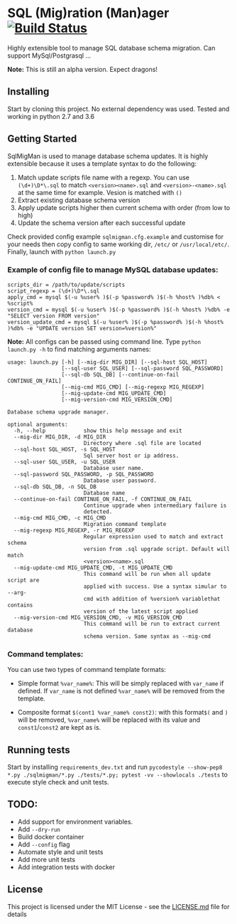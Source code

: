 # SQL (Mig)ration (Man)ager [![Build Status](https://travis-ci.com/aminehmida/sqlmigman.svg?branch=master)](https://travis-ci.com/aminehmida/sqlmigman)

Highly extensible tool to manage SQL database schema migration. Can support MySql/Postgrasql ...

**Note:** This is still an alpha version. Expect dragons!

## Installing

Start by cloning this project. No external dependency was used. Tested and working in python 2.7 and 3.6

## Getting Started

SqlMigMan is used to manage database schema updates. It is highly extensible because it uses a template syntax to do the following:

1. Match update scripts file name with a regexp. You can use `(\d+)\D*\.sql` to match `<version><name>.sql` and `<version>-<name>.sql` at the same time for example. Vesion is matched with `()`
2. Extract existing database schema version
3. Apply update scripts higher then current schema with order (from low to high)
4. Update the schema version after each successful update

Check provided config example `sqlmigman.cfg.example` and customise for your needs then copy config to same working dir, `/etc/` or `/usr/local/etc/`. Finally, launch with `python launch.py`

### Example of config file to manage MySQL database updates:

```
scripts_dir = /path/to/update/scripts
script_regexp = (\d+)\D*\.sql
apply_cmd = mysql $(-u %user% )$(-p %password% )$(-h %host% )%db% < %script%
version_cmd = mysql $(-u %user% )$(-p %password% )$(-h %host% )%db% -e "SELECT version FROM version"
version_update_cmd = mysql $(-u %user% )$(-p %password% )$(-h %host% )%db% -e "UPDATE version SET version=%version%"
```

**Note:** All configs can be passed using command line. Type `python launch.py -h` to find matching arguments names:

```
usage: launch.py [-h] [--mig-dir MIG_DIR] [--sql-host SQL_HOST]
                 [--sql-user SQL_USER] [--sql-password SQL_PASSWORD]
                 [--sql-db SQL_DB] [--continue-on-fail CONTINUE_ON_FAIL]
                 [--mig-cmd MIG_CMD] [--mig-regexp MIG_REGEXP]
                 [--mig-update-cmd MIG_UPDATE_CMD]
                 [--mig-version-cmd MIG_VERSION_CMD]

Database schema upgrade manager.

optional arguments:
  -h, --help            show this help message and exit
  --mig-dir MIG_DIR, -d MIG_DIR
                        Directory where .sql file are located
  --sql-host SQL_HOST, -s SQL_HOST
                        Sql server host or ip address.
  --sql-user SQL_USER, -u SQL_USER
                        Database user name.
  --sql-password SQL_PASSWORD, -p SQL_PASSWORD
                        Database user password.
  --sql-db SQL_DB, -n SQL_DB
                        Database name
  --continue-on-fail CONTINUE_ON_FAIL, -f CONTINUE_ON_FAIL
                        Continue upgrade when intermediary failure is
                        detected.
  --mig-cmd MIG_CMD, -c MIG_CMD
                        Migration command template
  --mig-regexp MIG_REGEXP, -r MIG_REGEXP
                        Regular expression used to match and extract schema
                        version from .sql upgrade script. Default will match
                        <version><name>.sql
  --mig-update-cmd MIG_UPDATE_CMD, -t MIG_UPDATE_CMD
                        This command will be run when all update script are
                        applied with success. Use a syntax simular to --arg-
                        cmd with addition of %version% variablethat contains
                        version of the latest script applied
  --mig-version-cmd MIG_VERSION_CMD, -v MIG_VERSION_CMD
                        This command will be run to extract current database
                        schema version. Same syntax as --mig-cmd
```

### Command templates:
You can use two types of command template formats:

- Simple format `%var_name%`: This will be simply replaced with `var_name` if defined. If `var_name` is not defined `%var_name%` will be removed from the template.

- Composite format `$(cont1 %var_name% const2)`: with this format`$(` and `)` will be removed, `%var_name%` will be replaced with its value and `const1`/`const2` are kept as is.

## Running tests

Start by installing `requirements_dev.txt` and run `pycodestyle --show-pep8 *.py ./sqlmigman/*.py ./tests/*.py; pytest -vv --showlocals ./tests` to execute style check and unit tests.

## TODO:
- Add support for environment variables.
- Add `--dry-run`
- Build docker container
- Add `--config` flag
- Automate style and unit tests
- Add more unit tests
- Add integration tests with docker

## License

This project is licensed under the MIT License - see the [LICENSE.md](LICENSE.md) file for details
